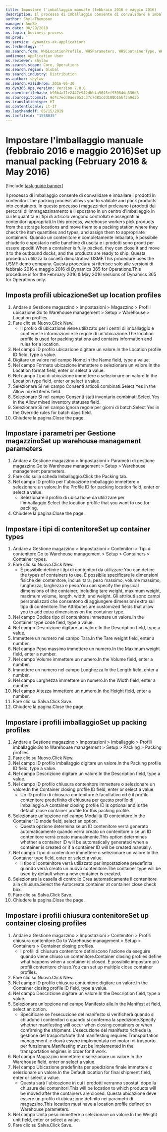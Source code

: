 ```yaml
---
title: Impostare l'imballaggio manuale (febbraio 2016 e maggio 2016)
description: Il processo di imballaggio consente di convalidare e imballare i prodotti in contenitori.
author: ShylaThompson
manager: AnnBe
ms.date: 08/29/2018
ms.topic: business-process
ms.prod: ''
ms.service: dynamics-ax-applications
ms.technology: ''
ms.search.form: WHSLocationProfile, WHSParameters, WHSContainerType, WHSPackProfile, WHSCloseContainerProfile, InventLocationIdLookup, UnitOfMeasureLookup
audience: Application User
ms.reviewer: shylaw
ms.search.scope: Core, Operations
ms.search.region: Global
ms.search.industry: Distribution
ms.author: shylaw
ms.search.validFrom: 2016-06-30
ms.dyn365.ops.version: Version 7.0.0
ms.openlocfilehash: b90b4a71e2447e942dbb4a9645ef93064da630d3
ms.sourcegitcommit: 9d4c7edd0ae2053c37c7d81cdd180b16bf3a9d3b
ms.translationtype: HT
ms.contentlocale: it-IT
ms.lasthandoff: 05/15/2019
ms.locfileid: "1558035"
---
```

# <a name="set-up-manual-packing-february-2016--may-2016"></a><span data-ttu-id="df493-103">Impostare l'imballaggio manuale (febbraio 2016 e maggio 2016)</span><span class="sxs-lookup"><span data-stu-id="df493-103">Set up manual packing (February 2016 & May 2016)</span></span>

[!include [task guide banner](../../includes/task-guide-banner.md)]

<span data-ttu-id="df493-104">Il processo di imballaggio consente di convalidare e imballare i prodotti in contenitori.</span><span class="sxs-lookup"><span data-stu-id="df493-104">The packing process allows you to validate and pack products into containers.</span></span> <span data-ttu-id="df493-105">In questo processo i magazzinieri prelevano i prodotti dai percorsi di immagazzinamento e li spostano in un centro d'imballaggio in cui le quantità e i tipi di articolo vengono controllati e assegnati ai contenitori appropriati.</span><span class="sxs-lookup"><span data-stu-id="df493-105">In this process, warehouse workers pick products from the storage locations and move them to a packing station where they check the item quantities and types, and assign them to appropriate containers.</span></span> <span data-ttu-id="df493-106">Quando un contenitore è completamente imballato, è possibile chiuderlo e spostarlo nelle banchine di uscita e i prodotti sono pronti per essere spediti.</span><span class="sxs-lookup"><span data-stu-id="df493-106">When a container is fully packed, they can close it and move it to the outbound docks, and the products are ready to ship.</span></span> <span data-ttu-id="df493-107">Questa procedura utilizza la società dimostrativa USMF.</span><span class="sxs-lookup"><span data-stu-id="df493-107">This procedure uses the USMF demo company.</span></span> <span data-ttu-id="df493-108">Questa procedura si riferisce solo alle versioni di febbraio 2016 e maggio 2016 di Dynamics 365 for Operations.</span><span class="sxs-lookup"><span data-stu-id="df493-108">This procedure is for the February 2016 & May 2016 versions of Dynamics 365 for Operations only.</span></span>


## <a name="set-up-location-profiles"></a><span data-ttu-id="df493-109">Imposta profili ubicazione</span><span class="sxs-lookup"><span data-stu-id="df493-109">Set up location profiles</span></span>
1. <span data-ttu-id="df493-110">Andare a Gestione magazzino > Impostazioni > Magazzino > Profili ubicazione.</span><span class="sxs-lookup"><span data-stu-id="df493-110">Go to Warehouse management > Setup > Warehouse > Location profiles.</span></span>
2. <span data-ttu-id="df493-111">Fare clic su Nuovo.</span><span class="sxs-lookup"><span data-stu-id="df493-111">Click New.</span></span>
    * <span data-ttu-id="df493-112">Il profilo di ubicazione viene utilizzato per i centri di imballaggio e contiene le informazioni e le regole di un'ubicazione.</span><span class="sxs-lookup"><span data-stu-id="df493-112">The location profile is used for packing stations and contains information and rules for a location.</span></span>  
3. <span data-ttu-id="df493-113">Nel campo ID profilo ubicazione digitare un valore.</span><span class="sxs-lookup"><span data-stu-id="df493-113">In the Location profile ID field, type a value.</span></span>
4. <span data-ttu-id="df493-114">Digitare un valore nel campo Nome.</span><span class="sxs-lookup"><span data-stu-id="df493-114">In the Name field, type a value.</span></span>
5. <span data-ttu-id="df493-115">Nel campo Formato ubicazione immettere o selezionare un valore.</span><span class="sxs-lookup"><span data-stu-id="df493-115">In the Location format field, enter or select a value.</span></span>
6. <span data-ttu-id="df493-116">Nel campo Tipo di ubicazione immettere o selezionare un valore.</span><span class="sxs-lookup"><span data-stu-id="df493-116">In the Location type field, enter or select a value.</span></span>
7. <span data-ttu-id="df493-117">Selezionare Sì nel campo Consenti articoli combinati.</span><span class="sxs-lookup"><span data-stu-id="df493-117">Select Yes in the Allow mixed items field.</span></span>
8. <span data-ttu-id="df493-118">Selezionare Sì nel campo Consenti stati inventario combinati.</span><span class="sxs-lookup"><span data-stu-id="df493-118">Select Yes in the Allow mixed  inventory statuses field.</span></span>
9. <span data-ttu-id="df493-119">Selezionare Sì nel campo Ignora regole per giorni di batch.</span><span class="sxs-lookup"><span data-stu-id="df493-119">Select Yes in the Override rules for batch days field.</span></span>
10. <span data-ttu-id="df493-120">Chiudere la pagina.</span><span class="sxs-lookup"><span data-stu-id="df493-120">Close the page.</span></span>

## <a name="set-up-warehouse-management-parameters"></a><span data-ttu-id="df493-121">Impostare i parametri per Gestione magazzino</span><span class="sxs-lookup"><span data-stu-id="df493-121">Set up warehouse management parameters</span></span> 
1. <span data-ttu-id="df493-122">Andare a Gestione magazzino > Impostazioni > Parametri di gestione magazzino.</span><span class="sxs-lookup"><span data-stu-id="df493-122">Go to Warehouse management > Setup > Warehouse management parameters.</span></span>
2. <span data-ttu-id="df493-123">Fare clic sulla scheda Imballaggio.</span><span class="sxs-lookup"><span data-stu-id="df493-123">Click the Packing tab.</span></span>
3. <span data-ttu-id="df493-124">Nel campo ID profilo per l'ubicazione imballaggio immettere o selezionare un valore.</span><span class="sxs-lookup"><span data-stu-id="df493-124">In the Profile ID for packing location field, enter or select a value.</span></span>
    * <span data-ttu-id="df493-125">Selezionare il profilo di ubicazione da utilizzare per l'imballaggio.</span><span class="sxs-lookup"><span data-stu-id="df493-125">Select the location profile that you want to use for packing.</span></span>  
4. <span data-ttu-id="df493-126">Chiudere la pagina.</span><span class="sxs-lookup"><span data-stu-id="df493-126">Close the page.</span></span>

## <a name="set-up-container-types"></a><span data-ttu-id="df493-127">Impostare i tipi di contenitore</span><span class="sxs-lookup"><span data-stu-id="df493-127">Set up container types</span></span>
1. <span data-ttu-id="df493-128">Andare a Gestione magazzino > Impostazioni > Contenitori > Tipi di contenitore.</span><span class="sxs-lookup"><span data-stu-id="df493-128">Go to Warehouse management > Setup > Containers > Container types.</span></span>
2. <span data-ttu-id="df493-129">Fare clic su Nuovo.</span><span class="sxs-lookup"><span data-stu-id="df493-129">Click New.</span></span>
    * <span data-ttu-id="df493-130">È possibile definire i tipi di contenitori da utilizzare.</span><span class="sxs-lookup"><span data-stu-id="df493-130">You can define the types of containers to use.</span></span> <span data-ttu-id="df493-131">È possibile specificare le dimensioni fisiche del contenitore, inclusi tara, peso massimo, volume massimo, lunghezza, larghezza e peso.</span><span class="sxs-lookup"><span data-stu-id="df493-131">You can specify the physical dimensions of the container, including tare weight, maximum weight, maximum volume, length, width, and weight.</span></span>  <span data-ttu-id="df493-132">Gli attributi sono campi personalizzati che consentono di aggiungere dimensioni extra sul tipo di contenitore.</span><span class="sxs-lookup"><span data-stu-id="df493-132">The Attributes are customized fields that allow you to add extra dimensions on the container type.</span></span>     
3. <span data-ttu-id="df493-133">Nel campo Codice tipo di contenitore immettere un valore.</span><span class="sxs-lookup"><span data-stu-id="df493-133">In the Container type code field, type a value.</span></span>
4. <span data-ttu-id="df493-134">Nel campo Descrizione digitare un valore.</span><span class="sxs-lookup"><span data-stu-id="df493-134">In the Description field, type a value.</span></span>
5. <span data-ttu-id="df493-135">Immettere un numero nel campo Tara.</span><span class="sxs-lookup"><span data-stu-id="df493-135">In the Tare weight field, enter a number.</span></span>
6. <span data-ttu-id="df493-136">Nel campo Peso massimo immettere un numero.</span><span class="sxs-lookup"><span data-stu-id="df493-136">In the Maximum weight field, enter a number.</span></span>
7. <span data-ttu-id="df493-137">Nel campo Volume immettere un numero.</span><span class="sxs-lookup"><span data-stu-id="df493-137">In the Volume field, enter a number.</span></span>
8. <span data-ttu-id="df493-138">Immettere un numero nel campo Lunghezza.</span><span class="sxs-lookup"><span data-stu-id="df493-138">In the Length field, enter a number.</span></span>
9. <span data-ttu-id="df493-139">Nel campo Larghezza immettere un numero.</span><span class="sxs-lookup"><span data-stu-id="df493-139">In the Width field, enter a number.</span></span>
10. <span data-ttu-id="df493-140">Nel campo Altezza immettere un numero.</span><span class="sxs-lookup"><span data-stu-id="df493-140">In the Height field, enter a number.</span></span>
11. <span data-ttu-id="df493-141">Fare clic su Salva.</span><span class="sxs-lookup"><span data-stu-id="df493-141">Click Save.</span></span>
12. <span data-ttu-id="df493-142">Chiudere la pagina.</span><span class="sxs-lookup"><span data-stu-id="df493-142">Close the page.</span></span>

## <a name="set-up-packing-profiles"></a><span data-ttu-id="df493-143">Impostare i profili imballaggio</span><span class="sxs-lookup"><span data-stu-id="df493-143">Set up packing profiles</span></span>
1. <span data-ttu-id="df493-144">Andare a Gestione magazzino > Impostazioni > Imballaggio > Profili imballaggio.</span><span class="sxs-lookup"><span data-stu-id="df493-144">Go to Warehouse management > Setup > Packing > Packing profiles.</span></span>
2. <span data-ttu-id="df493-145">Fare clic su Nuovo.</span><span class="sxs-lookup"><span data-stu-id="df493-145">Click New.</span></span>
3. <span data-ttu-id="df493-146">Nel campo ID profilo imballaggio digitare un valore.</span><span class="sxs-lookup"><span data-stu-id="df493-146">In the Packing profile ID field, type a value.</span></span>
4. <span data-ttu-id="df493-147">Nel campo Descrizione digitare un valore.</span><span class="sxs-lookup"><span data-stu-id="df493-147">In the Description field, type a value.</span></span>
5. <span data-ttu-id="df493-148">Nel campo ID profilo chiusura contenitore immettere o selezionare un valore.</span><span class="sxs-lookup"><span data-stu-id="df493-148">In the Container closing profile ID field, enter or select a value.</span></span>
    * <span data-ttu-id="df493-149">Un ID profilo di chiusura contenitore è facoltativo ed è il profilo contenitore predefinito di chiusura per questo profilo di imballaggio.</span><span class="sxs-lookup"><span data-stu-id="df493-149">A container closing profile ID is optional and is the default close container profile for this packing profile.</span></span>  
6. <span data-ttu-id="df493-150">Selezionare un'opzione nel campo Modalità ID contenitore.</span><span class="sxs-lookup"><span data-stu-id="df493-150">In the Container ID mode field, select an option.</span></span>
    * <span data-ttu-id="df493-151">Questa opzione determina se un ID contenitore verrà generato automaticamente quando verrà creato un contenitore o se un ID contenitore verrà creato manualmente.</span><span class="sxs-lookup"><span data-stu-id="df493-151">This option determines whether a container ID will be automatically generated when a container is created or if a container ID will be created manually.</span></span>  
7. <span data-ttu-id="df493-152">Nel campo Tipo di contenitore immettere o selezionare un valore.</span><span class="sxs-lookup"><span data-stu-id="df493-152">In the Container type field, enter or select a value.</span></span>
    * <span data-ttu-id="df493-153">Il tipo di contenitore verrà utilizzato per impostazione predefinita quando verrà creato un nuovo contenitore.</span><span class="sxs-lookup"><span data-stu-id="df493-153">The container type will be used by default when a new container is created.</span></span>  
8. <span data-ttu-id="df493-154">Selezionare la casella di controllo Crea automaticamente il contenitore alla chiusura.</span><span class="sxs-lookup"><span data-stu-id="df493-154">Select the Autocreate container at container close check box.</span></span>
9. <span data-ttu-id="df493-155">Fare clic su Salva.</span><span class="sxs-lookup"><span data-stu-id="df493-155">Click Save.</span></span>
10. <span data-ttu-id="df493-156">Chiudere la pagina.</span><span class="sxs-lookup"><span data-stu-id="df493-156">Close the page.</span></span>

## <a name="set-up-container-closing-profiles"></a><span data-ttu-id="df493-157">Impostare i profili chiusura contenitore</span><span class="sxs-lookup"><span data-stu-id="df493-157">Set up container closing profiles</span></span>
1. <span data-ttu-id="df493-158">Andare a Gestione magazzino > Impostazioni > Contenitori > Profili chiusura contenitore.</span><span class="sxs-lookup"><span data-stu-id="df493-158">Go to Warehouse management > Setup > Containers > Container closing profiles.</span></span>
    * <span data-ttu-id="df493-159">I profili di chiusura contenitore definiscono l'azione da eseguire quando viene chiuso un contenitore.</span><span class="sxs-lookup"><span data-stu-id="df493-159">Container closing profiles define what happens when a container is closed.</span></span> <span data-ttu-id="df493-160">È possibile impostare più profili contenitore chiuso.</span><span class="sxs-lookup"><span data-stu-id="df493-160">You can set up multiple close container profiles.</span></span>       
2. <span data-ttu-id="df493-161">Fare clic su Nuovo.</span><span class="sxs-lookup"><span data-stu-id="df493-161">Click New.</span></span>
3. <span data-ttu-id="df493-162">Nel campo ID profilo chiusura contenitore digitare un valore.</span><span class="sxs-lookup"><span data-stu-id="df493-162">In the Container closing profile ID field, type a value.</span></span>
4. <span data-ttu-id="df493-163">Nel campo Descrizione digitare un valore.</span><span class="sxs-lookup"><span data-stu-id="df493-163">In the Description field, type a value.</span></span>
5. <span data-ttu-id="df493-164">Selezionare un'opzione nel campo Manifesto alle.</span><span class="sxs-lookup"><span data-stu-id="df493-164">In the Manifest at field, select an option.</span></span>
    * <span data-ttu-id="df493-165">Specificare se l'esecuzione del manifesto si verificherà quando si chiudono i contenitori o quando si conferma la spedizione.</span><span class="sxs-lookup"><span data-stu-id="df493-165">Specify whether manifesting will occur when closing containers or when confirming the shipment.</span></span> <span data-ttu-id="df493-166">L'esecuzione del manifesto richiede la gestione del trasporto</span><span class="sxs-lookup"><span data-stu-id="df493-166">Note that manifesting requires Transportation management.</span></span> <span data-ttu-id="df493-167">e dovrà essere implementata nei motori di trasporto per funzionare.</span><span class="sxs-lookup"><span data-stu-id="df493-167">Manifesting must be implemented in the transportation engines in order for it work.</span></span>  
6. <span data-ttu-id="df493-168">Nel campo Magazzino immettere o selezionare un valore.</span><span class="sxs-lookup"><span data-stu-id="df493-168">In the Warehouse field, enter or select a value.</span></span>
7. <span data-ttu-id="df493-169">Nel campo Ubicazione predefinita per spedizione finale immettere o selezionare un valore.</span><span class="sxs-lookup"><span data-stu-id="df493-169">In the Default location for final shipment field, enter or select a value.</span></span>
    * <span data-ttu-id="df493-170">Questa sarà l'ubicazione in cui i prodotti verranno spostati dopo la chiusura dei contenitori.</span><span class="sxs-lookup"><span data-stu-id="df493-170">This will be location to which products will be moved after the containers are closed.</span></span> <span data-ttu-id="df493-171">Questa ubicazione deve essere un profilo di ubicazione definito nei parametri di magazzino.</span><span class="sxs-lookup"><span data-stu-id="df493-171">This location must have a location profile defined on Warehouse parameters.</span></span>  
8. <span data-ttu-id="df493-172">Nel campo Unità peso immettere o selezionare un valore.</span><span class="sxs-lookup"><span data-stu-id="df493-172">In the Weight unit field, enter or select a value.</span></span>
9. <span data-ttu-id="df493-173">Fare clic su Salva.</span><span class="sxs-lookup"><span data-stu-id="df493-173">Click Save.</span></span>

